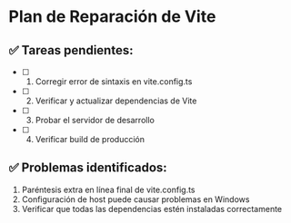 # Plan de Reparación de Vite

## ✅ Tareas pendientes:
- [ ] 1. Corregir error de sintaxis en vite.config.ts
- [ ] 2. Verificar y actualizar dependencias de Vite
- [ ] 3. Probar el servidor de desarrollo
- [ ] 4. Verificar build de producción

## ✅ Problemas identificados:
1. Paréntesis extra en línea final de vite.config.ts
2. Configuración de host puede causar problemas en Windows
3. Verificar que todas las dependencias estén instaladas correctamente
